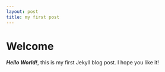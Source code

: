 ```yaml
---
layout: post
title: my first post
---
```


# Welcome 
***Hello World!***, this is my first Jekyll blog post. 
I hope you like it!
